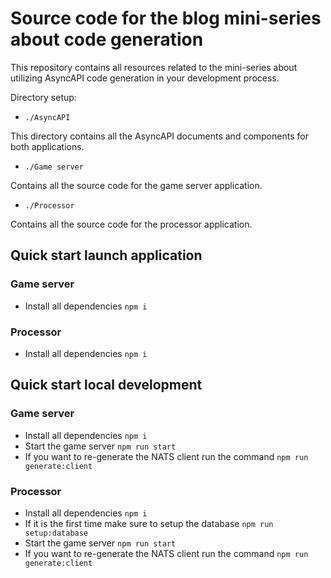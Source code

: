 # Source code for the blog mini-series about code generation

This repository contains all resources related to the mini-series about utilizing AsyncAPI code generation in your development process.

Directory setup:
- `./AsyncAPI`

This directory contains all the AsyncAPI documents and components for both applications.
- `./Game server`

Contains all the source code for the game server application.
- `./Processor`

Contains all the source code for the processor application.

## Quick start launch application

### Game server

* Install all dependencies `npm i`

### Processor 

* Install all dependencies `npm i`




## Quick start local development

### Game server

* Install all dependencies `npm i`
* Start the game server `npm run start`
* If you want to re-generate the NATS client run the command `npm run generate:client`

### Processor 

* Install all dependencies `npm i`
* If it is the first time make sure to setup the database `npm run setup:database`
* Start the game server `npm run start`
* If you want to re-generate the NATS client run the command `npm run generate:client`


